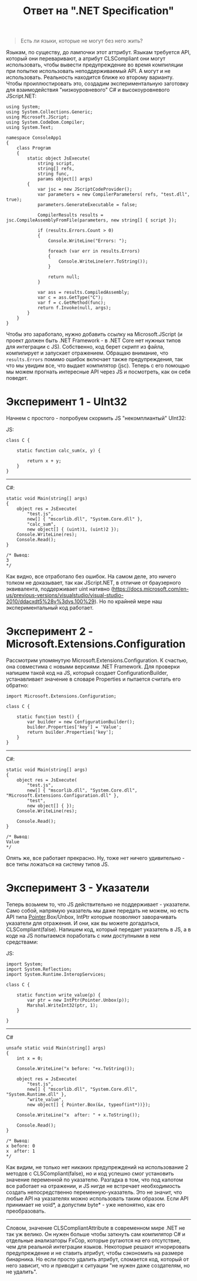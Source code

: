 ﻿---
title: "Ответ на \".NET Specification\""
se.owner.user_id: 240512
se.owner.display_name: "MSDN.WhiteKnight"
se.owner.link: "https://ru.stackoverflow.com/users/240512/msdn-whiteknight"
se.answer_id: 1131533
se.question_id: 1129226
se.post_type: answer
se.is_accepted: True
---
<blockquote>
  <p>Есть ли языки, которые не могут без него жить?</p>
</blockquote>

<p>Языкам, по существу, до лампочки этот аттрибут. Языкам требуется API, который они переваривают, а атрибут CLSCompliant они могут использовать, чтобы вывести предупреждение во время компиляции при попытке использовать неподдерживаемый API. А могут и не использовать. Реальность находится ближе ко второму варианту. Чтобы проиллюстировать это, создадим экспериментальную заготовку для взаимодействия "низкоуровневого" С# и высокоуровневого JScript.NET:</p>

<pre class="lang-cs prettyprint-override"><code>using System;
using System.Collections.Generic;
using Microsoft.JScript;
using System.CodeDom.Compiler;
using System.Text;

namespace ConsoleApp1
{
    class Program
    {
        static object JsExecute(
            string script, 
            string[] refs,
            string func, 
            params object[] args)
        {
            var jsc = new JScriptCodeProvider();
            var parameters = new CompilerParameters( refs, "test.dll", true);
            parameters.GenerateExecutable = false;

            CompilerResults results = jsc.CompileAssemblyFromFile(parameters, new string[] { script });

            if (results.Errors.Count &gt; 0)
            {
                Console.WriteLine("Errors: ");

                foreach (var err in results.Errors)
                {
                    Console.WriteLine(err.ToString());
                }

                return null;
            }            

            var ass = results.CompiledAssembly;
            var c = ass.GetType("C");
            var f = c.GetMethod(func);
            return f.Invoke(null, args);
        }
    }
}
</code></pre>

<p>Чтобы это заработало, нужно добавить ссылку на Microsoft.JScript (и проект должен быть .NET Framework - в .NET Core нет нужных типов для интеграции с JS). Собственно, код берет скрипт из файла, компилирует и запускает отражением. Обращаю внимание, что <code>results.Errors</code> помимо ошибок включает также предупреждения, так что мы увидим все, что выдает компилятор (jsc). Теперь с его помощью мы можем прогнать интересные API через JS и посмотреть, как он себя поведет.</p>

<h1>Эксперимент 1 - UInt32</h1>

<p>Начнем с простого - попробуем скормить JS "некомплиантый" UInt32:</p>

<p>JS:</p>

<pre class="lang-js prettyprint-override"><code>class C {

    static function calc_sum(x, y) {

        return x + y;
    }
}
</code></pre>

<hr>

<p>C#:</p>

<pre><code>static void Main(string[] args)
{
    object res = JsExecute(
        "test.js",
        new[] { "mscorlib.dll", "System.Core.dll" },
        "calc_sum",
        new object[] { (uint)1, (uint)2 });
    Console.WriteLine(res);
    Console.Read();
}

/* Вывод:
3
*/
</code></pre>

<p>Как видно, все отработало без ошибок. На самом деле, это ничего толком не доказывает, так как JScript.NET, в отличие от браузерного эквивалента, поддерживает uint нативно (<a href="https://docs.microsoft.com/en-us/previous-versions/visualstudio/visual-studio-2010/ddacxdt5%28v%3dvs.100%29" rel="nofollow noreferrer">https://docs.microsoft.com/en-us/previous-versions/visualstudio/visual-studio-2010/ddacxdt5%28v%3dvs.100%29</a>). Но по крайней мере наш экспериментальный код работает.</p>

<h1>Эксперимент 2 - Microsoft.Extensions.Configuration</h1>

<p>Рассмотрим упомянутую Microsoft.Extensions.Configuration. К счастью, она совместима с новыми версиями .NET Framework. Для проверки напишем такой код на JS, который создает ConfigurationBuilder, устанавливает значение в словаре Properties и пытается считать его обратно:</p>

<pre class="lang-js prettyprint-override"><code>import Microsoft.Extensions.Configuration;

class C {

    static function test() {
        var builder = new ConfigurationBuilder();
        builder.Properties['key'] = 'Value';
        return builder.Properties['key'];
    }
}
</code></pre>

<hr>

<p>C#:</p>

<pre><code>static void Main(string[] args)
{
    object res = JsExecute(
        "test.js",
        new[] { "mscorlib.dll", "System.Core.dll", "Microsoft.Extensions.Configuration.dll" },
        "test",
        new object[] { });
    Console.WriteLine(res);

    Console.Read();
}

/* Вывод:
Value
*/
</code></pre>

<p>Опять же, все работает прекрасно. Ну, тоже нет ничего удивительно - все типы ложаться на систему типов JS.</p>

<h1>Эксперимент 3 - Указатели</h1>

<p>Теперь возьмем то, что JS действительно не поддерживает - указатели. Само собой, напрямую указатель мы даже передать не можем, но есть API типа <a href="https://docs.microsoft.com/en-us/dotnet/api/system.reflection.pointer?view=netframework-4.5" rel="nofollow noreferrer">Pointer</a>.Box/Unbox, IntPtr которые позволяют заворачивать указатели для отражения. И они, как вы можете догадаться, CLSCompliant(false). Напишем код, который передает указатель в JS, а в коде на JS попытаемся поработать с ним доступными в нем средствами:</p>

<p>JS:</p>

<pre class="lang-js prettyprint-override"><code>import System;
import System.Reflection;
import System.Runtime.InteropServices;

class C {

    static function write_value(p) {
        var ptr = new IntPtr(Pointer.Unbox(p));
        Marshal.WriteInt32(ptr, 1);
    }

}
</code></pre>

<hr>

<p>C#</p>

<pre><code>unsafe static void Main(string[] args)
{
    int x = 0;

    Console.WriteLine("x before: "+x.ToString());

    object res = JsExecute(
        "test.js",
        new[] { "mscorlib.dll", "System.Core.dll", "System.Runtime.dll" },
        "write_value",
        new object[] { Pointer.Box(&amp;x, typeof(int*))});

    Console.WriteLine("x  after: " + x.ToString());

    Console.Read();
}

/* Вывод:
x before: 0
x  after: 1
*/
</code></pre>

<p>Как видим, не только нет никаких предупреждений на использование 2 методов с CLSCompliant(false), но и код успешно смог установить значение переменной по указателю. Разгадка в том, что под капотом все работает на отражении, и JS нигде не встречает необходимость создать непосредственно переменную-указатель. Это не значит, что любые API на указателях можно использовать таким образом. Если API принимает не void*, а допустим byte* - уже непонятно, как его преобразовать.</p>

<hr>

<p>Словом, значение CLSCompliantAttribute в современном мире .NET не так уж велико. Он нужен больше чтобы заткнуть сам компилятор C# и отдельные анализаторы FxCop, которые ругаются на его отсутствие, чем для реальной интеграции языков. Некоторые решают игнорировать предупреждение и не ставить атрибут, чтобы сэкономить на размере бинарника. Но если просто удалить атрибут, сломается код, который от него зависит, что и приводит к ситуации "не нужен даже создателям, но не удалить".</p>
